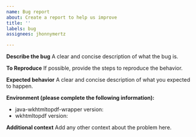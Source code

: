 ```yaml
---
name: Bug report
about: Create a report to help us improve
title: ''
labels: bug
assignees: jhonnymertz

---
```


**Describe the bug**
A clear and concise description of what the bug is.

**To Reproduce**
If possible, provide the steps to reproduce the behavior.

**Expected behavior**
A clear and concise description of what you expected to happen.

**Environment (please complete the following information):**
 - java-wkhtmltopdf-wrapper version:
 - wkhtmltopdf version: 

**Additional context**
Add any other context about the problem here.
